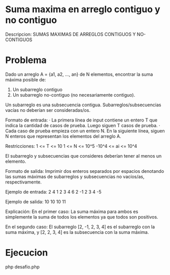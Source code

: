 # Suma maxima en arreglo contiguo y no contiguo
Descripcion: SUMAS MAXIMAS DE ARREGLOS CONTIGUOS Y NO-CONTIGUOS


# Problema
Dado un arreglo A = {a1, a2, …, an} de N elementos, encontrar la suma máxima posible de:

1. Un subarreglo contiguo 
2. Un subarreglo no-contiguo (no necesariamente contiguo).

Un subarreglo es una subsecuencia contigua. Subarreglos/subsecuencias vacías no deberían ser consideradas/os.

Formato de entrada: 
· La primera línea de input contiene un entero T que indica la cantidad de casos de prueba. Luego siguen T casos de prueba. 
· Cada caso de prueba empieza con un entero N. En la siguiente línea, siguen N enteros que representan los elementos del arreglo A.

Restricciones: 
1 <= T <= 10
1 <= N <= 10^5
-10^4 <= ai <= 10^4

El subarreglo y subsecuencias que consideres deberían tener al menos un elemento.

Formato de salida:
Imprimir dos enteros separados por espacios denotando las sumas máximas de subarreglos y subsecuencias no vacíos/as, respectivamente.

Ejemplo de entrada: 
2
4
1 2 3 4
6
2 -1 2 3 4 -5

Ejemplo de salida:
10 10
10 11

Explicación:
En el primer caso: La suma máxima para ambos es simplemente la suma de todos los elementos ya que todos son positivos.

En el segundo caso: El subarreglo [2, -1, 2, 3, 4] es el subarreglo con la suma máxima, y [2, 2, 3, 4] es la subsecuencia con la suma máxima.

# Ejecucion
php desafio.php
